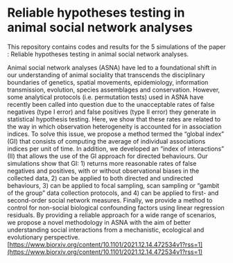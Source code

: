 # Reliable hypotheses testing in animal social network analyses
This repository contains codes and results for the 5 simulations of the paper : Reliable hypotheses testing in animal social network analyses.

Animal social network analyses (ASNA) have led to a foundational shift in our understanding of animal sociality   that transcends the disciplinary boundaries of genetics, spatial movements, epidemiology, information transmission, evolution, species assemblages and conservation. However, some analytical protocols (i.e. permutation tests) used in ASNA have recently been called into question due to the unacceptable rates of false negatives (type I error) and false positives (type II error) they generate in statistical hypothesis testing. Here, we show that these rates are related to the way in which observation heterogeneity is accounted for in association indices. To solve this issue, we propose a method termed the “global index” (GI) that consists of computing the average of individual associations indices per unit of time. In addition, we developed an “index of interactions” (II) that allows the use of the GI approach for directed behaviours. Our simulations show that GI: 1) returns more reasonable rates of false negatives and positives, with or without observational biases in the collected data, 2) can be applied to both directed and undirected behaviours, 3) can be applied to focal sampling, scan sampling or “gambit of the group” data collection protocols, and 4) can be applied to first- and second-order social network measures. Finally, we provide a method to control for non-social biological confounding factors using linear regression residuals.  By providing a reliable approach for a wide range of scenarios, we propose a novel methodology in ASNA with the aim of better understanding social interactions from a mechanistic, ecological and evolutionary perspective.
[https://www.biorxiv.org/content/10.1101/2021.12.14.472534v1?rss=1](https://www.biorxiv.org/content/10.1101/2021.12.14.472534v1?rss=1) 
